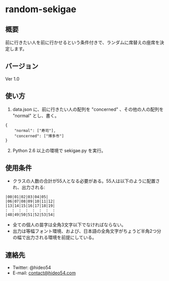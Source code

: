 # random-sekigae

## 概要

前に行きたい人を前に行かせるという条件付きで、ランダムに席替えの座席を決定します。

## バージョン

Ver 1.0

## 使い方

1. data.json に、前に行きたい人の配列を "concerned" 、その他の人の配列を "normal" とし、書く。
```例:
{
    "normal": ["寿司"],
    "concerned": ["博多市"]
}
```
2. Python 2.6 以上の環境で sekigae.py を実行。

## 使用条件

* クラスの人数の合計が55人となる必要がある。55人は以下のように配置され、出力される:
```
|00|01|02|03|04|05|
|06|07|08|09|10|11|12|
|13|14|15|16|17|18|19|
:  :  :  :  :  :  :  :
|48|49|50|51|52|53|54|
```
* 全ての個人の苗字は全角3文字以下でなければならない。
* 出力は等幅フォント環境、および、日本語の全角文字がちょうど半角2つ分の幅で出力される環境を前提にしている。

## 連絡先

* Twitter: @hideo54
* E-mail: contact@hideo54.com
